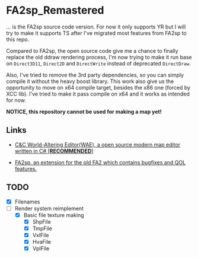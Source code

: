 # FA2sp_Remastered
... is the FA2sp source code version. For now it only supports YR but I will try to make it supports TS after I've migrated most features from FA2sp to this repo.

Compared to FA2sp, the open source code give me a chance to finally replace the old ddraw rendering process, I'm now trying to make it run base on `Direct3D11`, `Direct2D` and `DirectWrite` instead of deprecated `DirectDraw`.

Also, I've tried to remove the 3rd party dependencies, so you can simply compile it without the heavy boost library. This work also give us the opportunity to move on x64 compile target, besides the x86 one (forced by XCC lib). I've tried to make it pass compile on x64 and it works as intended for now.

**NOTICE, this repository cannot be used for making a map yet!**

## Links
- [C&C World-Altering Editor(WAE), a open source modern map editor written in C# [**RECOMMENDED**]](https://github.com/Rampastring/WorldAlteringEditor)

- [FA2sp, an extension for the old FA2 which contains bugfixes and QOL features.](https://github.com/secsome/FA2sp)

## TODO
- [X] Filenames
- [ ] Render system reimplement
    - [X] Basic file texture making
        - [X] ShpFile
        - [X] TmpFile
        - [X] VxlFile
        - [X] HvaFile
        - [X] VplFile
